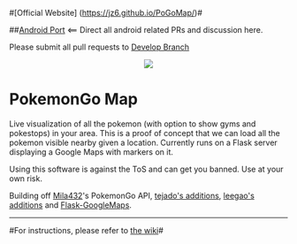 #[Official Website] (https://jz6.github.io/PoGoMap/)#

##[Android Port](https://github.com/omkarmoghe/Pokemap) <== Direct all android related PRs and discussion here.

Please submit all pull requests to [Develop Branch](https://github.com/AHAAAAAAA/PokemonGo-Map/tree/develop)

<p align="center">
<img src="https://raw.githubusercontent.com/AHAAAAAAA/PokemonGo-Map/master/static/cover.png">
</p>

# PokemonGo Map

Live visualization of all the pokemon (with option to show gyms and pokestops) in your area. This is a proof of concept that we can load all the pokemon visible nearby given a location. Currently runs on a Flask server displaying a Google Maps with markers on it.

Using this software is against the ToS and can get you banned. Use at your own risk.

Building off [Mila432](https://github.com/Mila432/Pokemon_Go_API)'s PokemonGo API, [tejado's additions](https://github.com/tejado/pokemongo-api-demo), [leegao's additions](https://github.com/leegao/pokemongo-api-demo/tree/simulation) and [Flask-GoogleMaps](https://github.com/rochacbruno/Flask-GoogleMaps).

---
#For instructions, please refer to [the wiki](https://github.com/AHAAAAAAA/PokemonGo-Map/wiki)#

